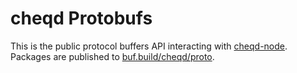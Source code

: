 # cheqd Protobufs

This is the public protocol buffers API interacting with [cheqd-node](https://github.com/cheqd/cheqd-node). Packages are published to [buf.build/cheqd/proto](https://buf.build/cheqd/proto).
